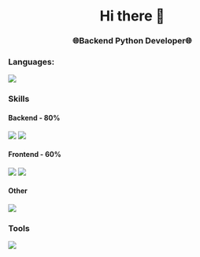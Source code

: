 <h1 align="center">Hi there 👋</h1>
<h3 align="center">🌐Backend Python Developer🌐</h3>

### Languages:
  <img src="https://skillicons.dev/icons?i=python,ts,cs" />

### Skills
#### Backend - 80%
  <img src="https://skillicons.dev/icons?i=fastapi,postgresql,redis" />    
  <img src="https://skillicons.dev/icons?i=graphql&theme=light" />

#### Frontend - 60%
  <img src="https://skillicons.dev/icons?i=bun,vite,svelte" />
  <img src="https://skillicons.dev/icons?i=sass,tailwind&theme=light" />

#### Other
  <img src="https://skillicons.dev/icons?i=regex,selenium" />

### Tools
<img src="https://skillicons.dev/icons?i=raspberrypi,ubuntu,vscode,git,docker,postman,nginx,kafka" />


